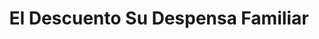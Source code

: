 ---
title: "El Descuento Su Despensa Familiar"
url: /quetzaltenango/el-descuento-su-despensa-familiar/
shop: general
---